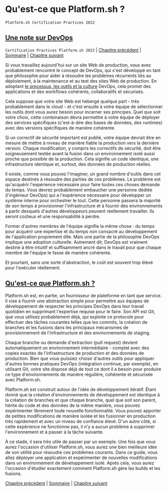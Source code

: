 # Qu'est-ce que Platform.sh ?

`Platform.sh Certification Practices 2022`

## [Une note sur DevOps](https://master-7rqtwti-4mh7eev5ydrdo.eu-3.platformsh.site/getstarted/basics/git-started.html#a-note-on-devops)

`Certification Practices Platform.sh 2022` | [Chapitre précédent](./chapter-2.md) | [Sommaire](../README.md) | [Chapitre suivant](./chapter-4.md)

Si vous travaillez aujourd'hui sur un site Web de production, vous avez probablement rencontré le concept de DevOps, qui s'est développé en tant que philosophie pour aider à résoudre les problèmes récurrents liés au déploiement, à la maintenance et au test des sites Web de production. En adoptant [le processus, les outils et la culture](https://azure.microsoft.com/en-us/resources/cloud-computing-dictionary/what-is-devops/) DevOps, cela promet des applications et des workflows cohérents, collaboratifs et sécurisés.

Cela suppose que votre site Web est hébergé quelque part - très probablement dans le cloud - et c'est ensuite à votre équipe de sélectionner les outils dont vous aurez besoin pour incarner ses principes. Quel que soit votre choix, cette combinaison devra permettre à votre équipe de déployer des services spécifiques (c'est-à-dire des bases de données, des runtimes) avec des versions spécifiques de manière cohérente.

Si un correctif de sécurité important est publié, votre équipe devrait être en mesure de mettre à niveau de manière fiable la production vers la dernière version. Chaque modification, y compris les correctifs de sécurité, doit être soigneusement testée avant la fusion dans un environnement isolé aussi proche que possible de la production. Cela signifie un code identique, une infrastructure identique et, surtout, des données de production réelles.

Il existe, comme vous pouvez l'imaginer, un grand nombre d'outils dans cet espace destinés à résoudre des parties de ces problèmes. Le problème est qu'acquérir l'expérience nécessaire pour faire toutes ces choses demande du temps. Vous devrez probablement embaucher une personne dédiée (l'ingénieur DevOps) qui a l'expérience nécessaire pour développer un système interne pour orchestrer le tout. Cette personne passera la majorité de son temps à provisionner l'infrastructure et à fournir des environnements à partir desquels d'autres développeurs peuvent réellement travailler. Ils seront coûteux et une responsabilité à perdre.

Former d'autres membres de l'équipe signifie la même chose : du temps pour acquérir une expertise et du temps non consacré au développement de l'application proprement dite. Mais une partie de la philosophie DevOps implique une adoption culturelle. Autrement dit, DevOps est vraiment destiné à être intuitif et suffisamment ancré dans le travail pour que chaque membre de l'équipe le fasse de manière cohérente.

Et pourtant, sans une sorte d'abstraction, le coût est souvent trop élevé pour l'exécuter réellement.

## [Qu'est-ce que Platform.sh ?](https://master-7rqtwti-4mh7eev5ydrdo.eu-3.platformsh.site/getstarted/basics/git-started.html#what-is-platformsh)

Platform.sh est, en partie, un fournisseur de plateforme en tant que service. Il vise à fournir une abstraction simple pour permettre aux équipes de développement de respecter les principes DevOps dans leur travail quotidien en supprimant l'expertise requise pour le faire. Son API est Git, que vous utilisez probablement déjà, qui exploite ce protocole pour effectuer des tâches courantes telles que les commits, la création de branches et les fusions dans les principaux mécanismes de provisionnement de l'infrastructure et des environnements de staging.

Chaque branche ou demande d'extraction (pull request) devient automatiquement un environnement intermédiaire - complet avec des copies exactes de l'infrastructure de production et des données de production. Bien que vous puissiez choisir d'autres outils pour appliquer d'autres bonnes pratiques DevOps (intégration continue, par exemple), en utilisant Git, votre site dispose déjà de tout ce dont il a besoin pour produire ce type d'environnements de manière régulière, cohérente et sécurisée avec Platform.sh.

Platform.sh est construit autour de l'idée de développement itératif. Étant donné que la création d'environnements de développement est identique à la création de branches et que chaque branche, quel que soit son parent, hérite du code et des données de la même manière, vous pouvez expérimenter librement toute nouvelle fonctionnalité. Vous pouvez apporter de petites modifications de manière isolée et les fusionner en production très rapidement et avec un niveau de confiance élevé. D'un autre côté, si cette expérience ne fonctionne pas, il n'y a aucun problème à supprimer l'environnement et à passer à la tâche suivante.

À ce stade, il sera très utile de passer par un exemple. Une fois que vous aurez l'occasion d'utiliser Platform.sh, vous aurez une bien meilleure idée de son utilité pour résoudre ces problèmes courants. Dans ce guide, vous allez déployer une application et expérimenter de nouvelles modifications dans un environnement de développement isolé. Après cela, vous aurez l'occasion d'étudier exactement comment Platform.sh gère les builds et les fusions.

[Chapitre précédent](./chapter-2.md) | [Sommaire](../README.md) | [Chapitre suivant](./chapter-4.md)




